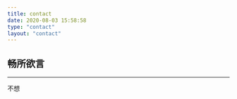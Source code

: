 ```yaml
---
title: contact
date: 2020-08-03 15:58:58
type: "contact"
layout: "contact"
---
```


## 畅所欲言
---

不想
